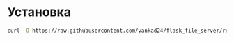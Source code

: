 # Установка
```bash
curl -O https://raw.githubusercontent.com/vankad24/flask_file_server/refs/heads/main/app.py
```